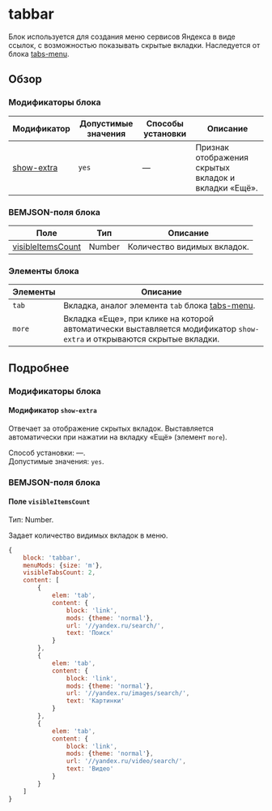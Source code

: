 # tabbar

Блок используется для создания меню сервисов Яндекса в виде ссылок, c возможностью показывать скрытые вкладки. Наследуется от блока [tabs-menu](../tabs-menu/tabs-menu.ru.md).

## Обзор

### Модификаторы блока

| Модификатор                    | Допустимые значения | Способы установки | Описание             
| -------------------------------| --------------------| ------------------| ----------------|
| [show-extra](#mods-show-extra) | `yes`               | —          | Признак отображения скрытых вкладок и вкладки «Ещё».


### BEMJSON-поля блока

| Поле                                           | Тип      | Описание                       |
| ---------------------------------------------- | -------- | ------------------------------ |
| [visibleItemsCount](#fields-visibleItemsCount) | Number   | Количество видимых вкладок.    | 


### Элементы блока

| Элементы  | Описание                                      |
| --------- | --------------------------------------------- |   
| `tab`     | Вкладка, аналог элемента `tab` блока [tabs-menu](../tabs-menu/tabs-menu.ru.md).
| `more`    | Вкладка «Еще», при клике на которой автоматически выставляется модификатор `show-extra` и открываются скрытые вкладки.

## Подробнее
### Модификаторы блока

<a name="mods-show-extra"></a>
#### Модификатор `show-extra`

Отвечает за отображение скрытых вкладок. Выставляется автоматически при нажатии на вкладку «Ещё» (элемент `more`).

Способ установки: —. <br>
Допустимые значения: `yes`.

   
### BEMJSON-поля блока

<a name="fields-visibleItemsCount"></a>
#### Поле `visibleItemsCount`

Тип: Number.

Задает количество видимых вкладок в меню.


```js
{
    block: 'tabbar',
    menuMods: {size: 'm'},
    visibleTabsCount: 2,
    content: [
        {
            elem: 'tab',
            content: {
                block: 'link',
                mods: {theme: 'normal'},
                url: '//yandex.ru/search/',
                text: 'Поиск'
            }
        },
        {
            elem: 'tab',
            content: {
                block: 'link',
                mods: {theme: 'normal'},
                url: '//yandex.ru/images/search/',
                text: 'Картинки'
            }
        },
        {
            elem: 'tab',
            content: {
                block: 'link',
                mods: {theme: 'normal'},
                url: '//yandex.ru/video/search/',
                text: 'Видео'
            }
        }
    ]
}
```      
